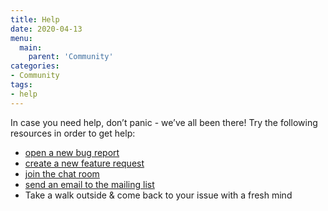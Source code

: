 ```yaml
---
title: Help
date: 2020-04-13
menu:
  main:
    parent: 'Community'
categories:
- Community
tags:
- help
---
```


In case you need help, don’t panic - we’ve all been there! Try the following resources in order to get help:

- [open a new bug report](https://github.com/metio/ilo/issues/new?assignees=sebhoss&labels=bug&template=bug_report.md&title=)
- [create a new feature request](https://github.com/metio/ilo/issues/new?assignees=&labels=enhancement&template=feature_request.md&title=)
- [join the chat room](https://matrix.to/#/#ilo:matrix.org)
- [send an email to the mailing list](https://metio.groups.io/g/ilo/topics)
- Take a walk outside & come back to your issue with a fresh mind
